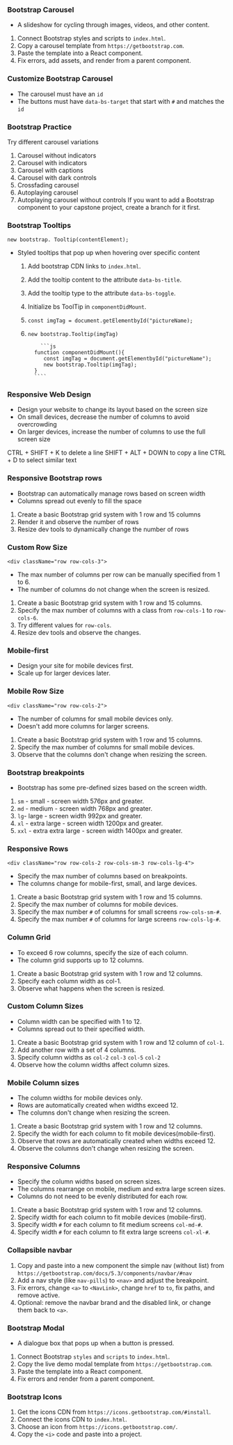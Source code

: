 ### Bootstrap Carousel
- A slideshow for cycling through images, videos, and other content.
  
1. Connect Bootstrap styles and scripts to `index.html`.
2. Copy a carousel template from `https://getbootstrap.com`.
3. Paste the template into a React component.
4. Fix errors, add assets, and render from a parent component.

### Customize Bootstrap Carousel
- The carousel must have an `id`
- The buttons must have `data-bs-target` that start with `#` and matches the `id`

### Bootstrap Practice
Try different carousel variations
1. Carousel without indicators
2. Carousel with indicators
3. Carousel with captions
4. Carousel with dark controls
5. Crossfading carousel
6. Autoplaying carousel
7. Autoplaying carousel without controls
If you want to add a Bootstrap component to your capstone project,
create a branch for it first.

### Bootstrap Tooltips
`new bootstrap. Tooltip(contentElement);`

- Styled tooltips that pop up when hovering over specific content

   1. Add bootstrap CDN links to `index.html`.
   2. Add the tooltip content to the attribute `data-bs-title`.
   3. Add the tooltip type to the attribute `data-bs-toggle`.
   4. Initialize bs ToolTip in `componentDidMount`.
   5. `const imgTag = document.getElementbyId("pictureName);`
   6. `new bootstrap.Tooltip(imgTag)`
    
              ```js
            function componentDidMount(){
               const imgTag = document.getElementbyId("pictureName");
               new bootstrap.Tooltip(imgTag);
            }
            ````

### Responsive Web Design
- Design your website to change its layout based on the screen size
- On small devices, decrease the number of columns to avoid overcrowding
- On larger devices, increase the number of columns to use the full screen size

CTRL + SHIFT + K to delete a line
SHIFT + ALT + DOWN to copy a line
CTRL + D to select similar text

### Responsive Bootstrap rows
- Bootstrap can automatically manage rows based on screen width
- Columns spread out evenly to fill the space
  
1. Create a basic Bootstrap grid system with 1 row and 15 columns
2. Render it and observe the number of rows
3. Resize dev tools to dynamically change the number of rows

### Custom Row Size
`<div className="row row-cols-3">`
- The max number of columns per row can be manually specified from 1 to 6.
- The number of columns do not change when the screen is resized.
1. Create a basic Bootstrap grid system with 1 row and 15 columns.
2. Specify the max number of columns with a class from `row-cols-1` to `row-cols-6`.
3. Try different values for `row-cols`.
4. Resize dev tools and observe the changes.

### Mobile-first
- Design your site for mobile devices first.
- Scale up for larger devices later.

### Mobile Row Size
`<div className="row row-cols-2">`
- The number of columns for small mobile devices only.
- Doesn't add more columns for larger screens.
  
1. Create a basic Bootstrap grid system with 1 row and 15 columns.
2. Specify the max number of columns for small mobile devices.
3. Observe that the columns don't change when resizing the screen.

### Bootstrap breakpoints
- Bootstrap has some pre-defined sizes based on the screen width.
  
1. `sm` - small - screen width 576px and greater.
2. `md` - medium - screen width 768px and greater.
3. `lg`- large - screen width 992px and greater.
4. `xl` - extra large - screen width 1200px and greater.
5. `xxl` - extra extra large - screen width 1400px and greater.

### Responsive Rows
`<div className="row row-cols-2 row-cols-sm-3 row-cols-lg-4">`
- Specify the max number of columns based on breakpoints.
- The columns change for mobile-first, small, and large devices.

1. Create a basic Bootstrap grid system with 1 row and 15 columns.
2. Specify the max number of columns for mobile devices.
3. Specify the max number `#` of columns for small screens `row-cols-sm-#`.
4. Specify the max number `#` of columns for large screens `row-cols-lg-#`.

### Column Grid
- To exceed 6 row columns, specify the size of each column.
- The column grid supports up to 12 columns.

1.  Create a basic Bootstrap grid system with 1 row and 12 columns.
2.  Specify each column width as col-1.
3.  Observe what happens when the screen is resized.

### Custom Column Sizes
- Column width can be specified with 1 to 12.
- Columns spread out to their specified width. 

1. Create a basic Bootstrap grid system with 1 row and 12 column of `col-1`.
2. Add another row with a set of 4 columns.
3. Specify column widths as `col-2` `col-3` `col-5` `col-2`
4. Observe how the column widths affect column sizes.

### Mobile Column sizes
- The column widths for mobile devices only.
- Rows are automatically created when widths exceed 12.
- The columns don't change when resizing the screen.

1. Create a basic Bootstrap grid system with 1 row and 12 columns.
2.  Specify the width for each column to fit mobile devices(mobile-first).
3.  Observe that rows are automatically created when widths exceed 12.
4. Observe the columns don't change when resizing the screen.

### Responsive Columns
- Specify the column widths based on screen sizes.
- The columns rearrange on mobile, medium and extra large screen sizes.
- Columns do not need to be evenly distributed for each row.

1.  Create a basic Bootstrap grid system with 1 row and 12 columns.
2.  Specify width for each column to fit mobile devices (mobile-first).
3.  Specify width `#` for each column to fit medium screens `col-md-#`.
4.  Specify width `#` for each column to fit extra large screens `col-xl-#`.

### Collapsible navbar
1. Copy and paste into a new component the simple nav (without list) from
`https://getbootstrap.com/docs/5.3/components/navbar/#nav`
2. Add a nav style (like `nav-pills`) to `<nav>` and adjust the breakpoint.
3. Fix errors, change `<a>` to `<NavLink>`, change `href` to `to`, fix paths, and remove active.
4. Optional: remove the navbar brand and the disabled link, or change them back to `<a>`.
​
### Bootstrap Modal
- A dialogue box that pops up when a button is pressed.

1. Connect Bootstrap `styles` and `scripts` to `index.html`.
2. Copy the live demo modal template from `https://getbootstrap.com`.
3. Paste the template into a React component.
4. Fix errors and render from a parent component.

### Bootstrap Icons
1. Get the icons CDN from `https://icons.getbootstrap.com/#install`.
2. Connect the icons CDN to `index.html`.
3. Choose an icon from `https://icons.getbootstrap.com/`.
4. Copy the `<i>` code and paste into a project.

